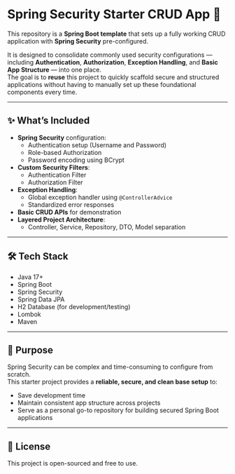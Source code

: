 # Spring Security Starter CRUD App 🚀

This repository is a **Spring Boot template** that sets up a fully working CRUD application with **Spring Security** pre-configured.

It is designed to consolidate commonly used security configurations — including **Authentication**, **Authorization**, **Exception Handling**, and **Basic App Structure** — into one place.  
The goal is to **reuse** this project to quickly scaffold secure and structured applications without having to manually set up these foundational components every time.

---

## ✨ What’s Included

- **Spring Security** configuration:
    - Authentication setup (Username and Password)
    - Role-based Authorization
    - Password encoding using BCrypt
- **Custom Security Filters**:
    - Authentication Filter
    - Authorization Filter
- **Exception Handling**:
    - Global exception handler using `@ControllerAdvice`
    - Standardized error responses
- **Basic CRUD APIs** for demonstration
- **Layered Project Architecture**:
    - Controller, Service, Repository, DTO, Model separation

---

## 🛠️ Tech Stack

- Java 17+
- Spring Boot
- Spring Security
- Spring Data JPA
- H2 Database (for development/testing)
- Lombok
- Maven

---

## 🎯 Purpose

Spring Security can be complex and time-consuming to configure from scratch.  
This starter project provides a **reliable, secure, and clean base setup** to:

- Save development time
- Maintain consistent app structure across projects
- Serve as a personal go-to repository for building secured Spring Boot applications

---

## 📄 License

This project is open-sourced and free to use.
